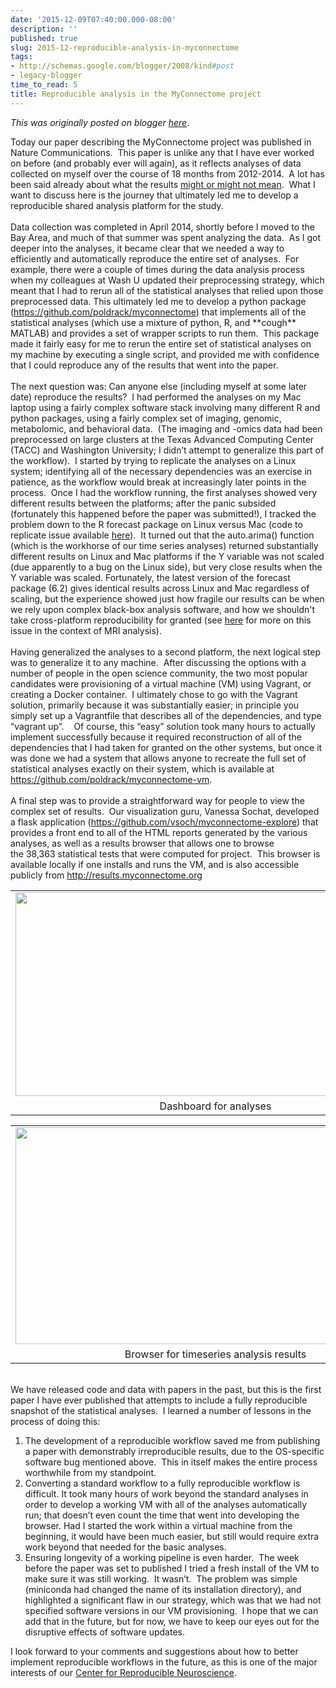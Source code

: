 ```yaml
---
date: '2015-12-09T07:40:00.000-08:00'
description: ''
published: true
slug: 2015-12-reproducible-analysis-in-myconnectome
tags:
- http://schemas.google.com/blogger/2008/kind#post
- legacy-blogger
time_to_read: 5
title: Reproducible analysis in the MyConnectome project
---
```


*This was originally posted on blogger [here](http://www.russpoldrack.org/2015/12/reproducible-analysis-in-myconnectome.html)*.

<div style="font-size: 14px;">Today our paper describing the MyConnectome project was published in Nature Communications. &nbsp;This paper is unlike any that I have ever worked on before (and probably ever will again), as it reflects analyses of data collected on myself over the course of 18 months from 2012-2014. &nbsp;A lot has been said already about what the results <a href="http://www.dana.org/News/Making-the-Connectome-Personal/">might or might not mean</a>. &nbsp;What I want to discuss here is the journey that ultimately led me to develop a reproducible shared analysis platform for the study.</div><div style="font-size: 14px;"><br /></div><div style="font-size: 14px;">Data collection was completed in April 2014, shortly before I moved to the Bay Area, and much of that summer was spent analyzing the data. &nbsp;As I got deeper into the analyses, it became clear that we needed a way to efficiently and automatically reproduce the entire set of analyses. &nbsp;For example, there were a couple of times during the data analysis process when my colleagues at Wash U updated their preprocessing strategy, which meant that I had to rerun all of the statistical analyses that relied upon those preprocessed data. This ultimately led me to develop a python package (<a href="https://github.com/poldrack/myconnectome">https://github.com/poldrack/myconnectome</a>) that implements all of the statistical analyses (which use a mixture of python, R, and **cough** MATLAB) and provides a set of wrapper scripts to run them. &nbsp;This package made it fairly easy for me to rerun the entire set of statistical analyses on my machine by executing a single script, and provided me with confidence that I could reproduce any of the results that went into the paper. &nbsp;</div><div style="font-size: 14px;"><br /></div><div style="font-size: 14px;">The next question was: Can anyone else (including myself at some later date) reproduce the results? &nbsp;I had performed the analyses on my Mac laptop using a fairly complex software stack involving many different R and python packages, using a fairly complex set of imaging, genomic, metabolomic, and behavioral data. &nbsp;(The imaging and -omics data had been preprocessed on large clusters at the Texas Advanced Computing Center (TACC) and Washington University; I didn’t attempt to generalize this part of the workflow). &nbsp;I started by trying to replicate the analyses on a Linux system; identifying all of the necessary dependencies was an exercise in patience, as the workflow would break at increasingly later points in the process. &nbsp;Once I had the workflow running, the first analyses showed very different results between the platforms; after the panic subsided (fortunately this happened before the paper was submitted!), I tracked the problem down to the R forecast package on Linux versus Mac (code to replicate issue available <a href="https://github.com/poldrack/forecast_test">here</a>). &nbsp;It turned out that the auto.arima() function (which is the workhorse of our time series analyses) returned substantially different results on Linux and Mac platforms if the Y variable was not scaled (due apparently to a bug on the Linux side), but very close results when the Y variable was scaled. Fortunately, the latest version of the forecast package (6.2) gives identical results across Linux and Mac regardless of scaling, but the experience showed just how fragile our results can be when we rely upon complex black-box analysis software, and how we shouldn't take cross-platform reproducibility for granted (see <a href="http://journal.frontiersin.org/article/10.3389/fninf.2015.00012/abstract">here</a> for more on this issue in the context of MRI analysis).</div><div style="font-size: 14px;"><br /></div><div style="font-size: 14px;">Having generalized the analyses to a second platform, the next logical step was to generalize it to any machine. &nbsp;After discussing the options with a number of people in the open science community, the two most popular candidates were provisioning of a virtual machine (VM) using Vagrant, or creating a Docker container. &nbsp;I ultimately chose to go with the Vagrant solution, primarily because it was substantially easier; in principle you simply set up a Vagrantfile that describes all of the dependencies, and type “vagrant up”. &nbsp;&nbsp; Of course, this “easy” solution took many hours to actually implement successfully because it required reconstruction of all of the dependencies that I had taken for granted on the other systems, but once it was done we had a system that allows anyone to recreate the full set of statistical analyses exactly on their system, which is available at <a href="https://github.com/poldrack/myconnectome-vm"></a><a href="https://github.com/poldrack/myconnectome-vm">https://github.com/poldrack/myconnectome-vm</a>.&nbsp;</div><div style="font-size: 14px;"><br /></div><div style="font-size: 14px;">A final step was to provide a straightforward way for people to view the complex set of results. &nbsp;Our visualization guru, Vanessa Sochat, developed a flask application (<a href="https://github.com/vsoch/myconnectome-explore">https://github.com/vsoch/myconnectome-explore</a>) that provides a front end to all of the HTML reports generated by the various analyses, as well as a results browser that allows one to browse the&nbsp;<span>38,363</span>&nbsp;statistical tests that were computed for project. &nbsp;This browser is available locally if one installs and runs the VM, and is also accessible publicly from <a href="http://results.myconnectome.org/">http://results.myconnectome.org</a></div><div style="font-size: 14px;"><table cellpadding="0" cellspacing="0" class="tr-caption-container" style="float: left; text-align: center;"><tbody><tr><td style="text-align: center;"><a href="http://1.bp.blogspot.com/-jhwsMVivOb4/VmX51QPQGMI/AAAAAAAAETU/tqKVu8y71BQ/s1600/dashboard.png" style="margin-left: auto; margin-right: auto;"><img border="0" height="326" src="http://1.bp.blogspot.com/-jhwsMVivOb4/VmX51QPQGMI/AAAAAAAAETU/tqKVu8y71BQ/s640/dashboard.png" width="640" /></a></td></tr><tr><td class="tr-caption" style="text-align: center;">Dashboard for analyses</td></tr></tbody></table><br /><table align="center" cellpadding="0" cellspacing="0" class="tr-caption-container" style="margin-left: auto; margin-right: auto; text-align: center;"><tbody><tr><td style="text-align: center;"><a href="http://1.bp.blogspot.com/-YBZPsqTbnn0/VmX51UI65_I/AAAAAAAAETY/d8HS31U071Y/s1600/browser.png" style="margin-left: auto; margin-right: auto;"><img border="0" height="347" src="http://1.bp.blogspot.com/-YBZPsqTbnn0/VmX51UI65_I/AAAAAAAAETY/d8HS31U071Y/s640/browser.png" width="640" /></a></td></tr><tr><td class="tr-caption" style="text-align: center;">Browser for timeseries analysis results</td></tr></tbody></table></div><div style="font-size: 14px;"><br /></div><div style="font-size: 14px;">We have released code and data with papers in the past, but this is the first paper I have ever published that attempts to include a fully reproducible snapshot of the statistical analyses. &nbsp;I learned a number of lessons in the process of doing this:</div><ol style="font-size: 14px;"><li>The development of a reproducible workflow saved me from publishing a paper with demonstrably irreproducible results, due to the OS-specific software bug mentioned above. &nbsp;This in itself makes the entire process worthwhile from my standpoint.</li><li>Converting a standard workflow to a fully reproducible workflow is difficult. It took many hours of work beyond the standard analyses in order to develop a working VM with all of the analyses automatically run; that doesn’t even count the time that went into developing the browser. Had I started the work within a virtual machine from the beginning, it would have been much easier, but still would require extra work beyond that needed for the basic analyses.</li><li>Ensuring longevity of a working pipeline is even harder. &nbsp;The week before the paper was set to published I tried a fresh install of the VM to make sure it was still working. &nbsp;It wasn’t. &nbsp;The problem was simple (miniconda had changed the name of its installation directory), and highlighted a significant flaw in our strategy, which was that we had not specified software versions in our VM provisioning. &nbsp;I hope that we can add that in the future, but for now, we have to keep our eyes out for the disruptive effects of software updates.</li></ol><div><span style="font-size: 14px;">I look forward to your comments and suggestions about how to better implement reproducible workflows in the future, as this is one of the major interests of our <a href="http://reproducibility.stanford.edu/">Center for Reproducible Neuroscience</a>.</span></div>
